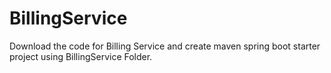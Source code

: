 # BillingService
Download the code for Billing Service and create maven spring boot starter project using BillingService Folder.
